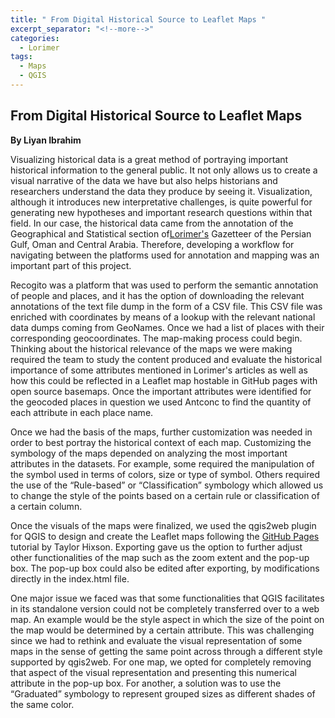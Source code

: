 ```yaml
---
title: " From Digital Historical Source to Leaflet Maps "
excerpt_separator: "<!--more-->"
categories:
  - Lorimer
tags:
  - Maps
  - QGIS
---
```


## From Digital Historical Source to Leaflet Maps 

**By Liyan Ibrahim**

Visualizing historical data is a great method of portraying important historical information  to the general public. It not only allows us to create a visual narrative of the data we have but also helps historians and researchers understand the data they produce by seeing it.  Visualization, although it introduces new interpretative challenges, is quite powerful for generating new hypotheses and important research questions within that field. In our case, the historical data came from the annotation of the Geographical and Statistical section of[Lorimer's](https://archive.org/details/in.ernet.dli.2015.206963) Gazetteer of the Persian Gulf, Oman and Central Arabia. Therefore, developing a workflow for  navigating between the platforms used for annotation and  mapping  was an important part of this project.

Recogito was a platform that was used to perform the semantic annotation of people and places, and it has the option of downloading the relevant annotations of the text file dump in the form of a CSV file. This CSV file was enriched with coordinates by means of a lookup with the relevant national data dumps coming from GeoNames. Once we had a list of places with their corresponding geocoordinates. The map-making process could begin. Thinking about the historical relevance of the maps we were making required the team to study the content produced and evaluate the historical importance of some attributes mentioned in Lorimer's articles as well as how this could be reflected in a Leaflet map hostable in GitHub pages with open source basemaps. Once the important attributes were identified for the  geocoded places in question we used  Antconc to find the quantity of each attribute in each place name.

Once we had the basis of the maps, further customization was needed in order to best portray the historical context of each map. Customizing the symbology of the maps depended on analyzing the most important attributes in the datasets. For example, some required the manipulation of the symbol used in terms of colors, size or type of symbol. Others required the use of the “Rule-based” or “Classification” symbology which allowed us to change the style of the points based on a certain rule or classification of a certain column.

Once the visuals of the maps were finalized, we used the qgis2web plugin for QGIS to design and create the Leaflet maps following the [GitHub Pages](https://pages.github.com/) tutorial by Taylor Hixson. Exporting gave us the option to further adjust other functionalities of the map such as the zoom extent and the pop-up box. The pop-up box could also be edited after exporting, by modifications directly in  the index.html file.

One major issue we faced was that some functionalities that QGIS facilitates in its standalone version could not be completely transferred over to a web map. An example would be the style aspect in which the size of the point on the map would be determined by a certain attribute. This was challenging since we had to rethink and evaluate the visual representation of some maps in the sense of getting the same point across through a different style supported by qgis2web. For one map, we opted for completely removing that aspect of the visual representation and presenting this numerical attribute in the pop-up box. For another, a solution was to use the “Graduated” symbology to represent grouped sizes as different shades of the same color. 
